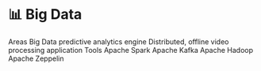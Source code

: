 # **📊 Big Data**

Areas
Big Data predictive analytics engine
Distributed, offline video processing application
Tools
Apache Spark
Apache Kafka
Apache Hadoop
Apache Zeppelin